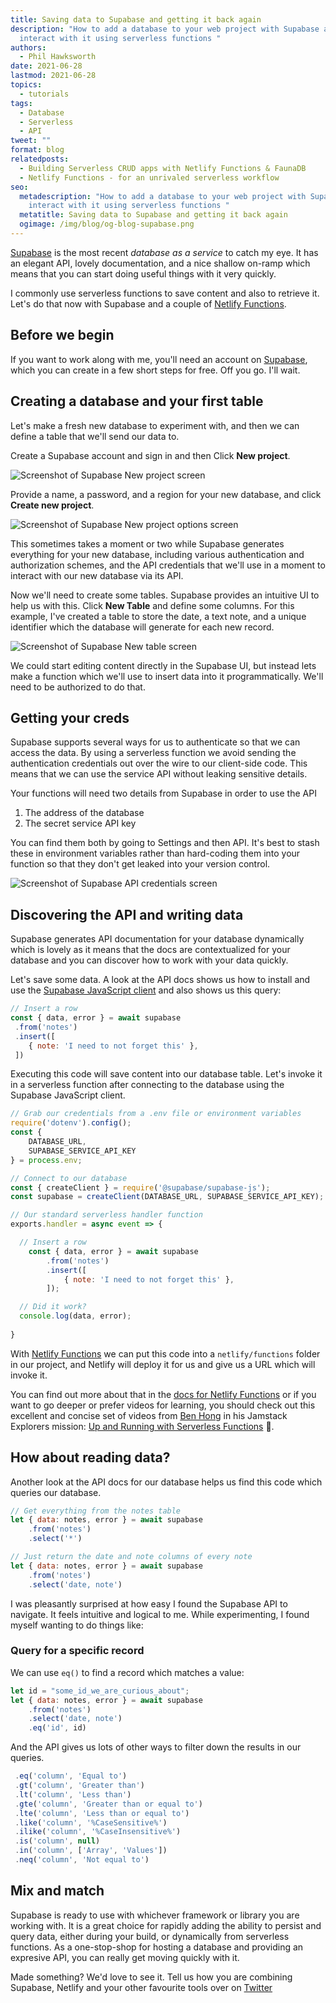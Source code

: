 ```yaml
---
title: Saving data to Supabase and getting it back again
description: "How to add a database to your web project with Supabase and
  interact with it using serverless functions "
authors:
  - Phil Hawksworth
date: 2021-06-28
lastmod: 2021-06-28
topics:
  - tutorials
tags:
  - Database
  - Serverless
  - API
tweet: ""
format: blog
relatedposts:
  - Building Serverless CRUD apps with Netlify Functions & FaunaDB
  - Netlify Functions - for an unrivaled serverless workflow
seo:
  metadescription: "How to add a database to your web project with Supabase and
    interact with it using serverless functions "
  metatitle: Saving data to Supabase and getting it back again
  ogimage: /img/blog/og-blog-supabase.png
---
```

[Supabase](https://supabase.io) is the most recent *database as a service* to catch my eye. It has an elegant API, lovely documentation, and a nice shallow on-ramp which means that you can start doing useful things with it very quickly. 

I commonly use serverless functions to save content and also to retrieve it. Let's do that now with Supabase and a couple of [Netlify Functions](https://www.netlify.com/products/functions/).

## Before we begin

If you want to work along with me, you'll need an account on [Supabase](https://supabase.io), which you can create in a few short steps for free. Off you go. I'll wait.

## Creating a database and your first table

Let's make a fresh new database to experiment with, and then we can define a table that we'll send our data to.

Create a Supabase account and sign in and then Click **New project**. 

![Screenshot of Supabase New project screen](/img/blog/supabase-screenshot-new-project.png "Screenshot of Supabase New project screen")

Provide a name, a password, and a region for your new database, and click **Create new project**.

![Screenshot of Supabase New project options screen](/img/blog/supabase-screenshot-new-project-options.png "Screenshot of Supabase New project options screen")

This sometimes takes a moment or two while Supabase generates everything for your new database, including various authentication and authorization schemes, and the API credentials that we'll use in a moment to interact with our new database via its API.

Now we'll need to create some tables. Supabase provides an intuitive UI to help us with this. Click **New Table** and define some columns. For this example, I've created a table to store the date, a text note, and a unique identifier which the database will generate for each new record.

![Screenshot of Supabase New table screen](/img/blog/supabase-screenshot-new-table.png "Screenshot of Supabase New table screen")

We could start editing content directly in the Supabase UI, but instead lets make a function which we'll use to insert data into it programmatically. We'll need to be authorized to do that.

## Getting your creds

Supabase supports several ways for us to authenticate so that we can access the data. By using a serverless function we avoid sending the authentication credentials out over the wire to our client-side code. This means that we can use the service API without leaking sensitive details.

Your functions will need two details from Supabase in order to use the API

1. The address of the database
2. The secret service API key

You can find them both by going to Settings and then API. It's best to stash these in environment variables rather than hard-coding them into your function so that they don't get leaked into your version control.

![Screenshot of Supabase API credentials screen](/img/blog/supabase-screenshot-api-auth.png "Screenshot of Supabase API credentials screen")

## Discovering the API and writing data

Supabase generates API documentation for your database dynamically which is lovely as it means that the docs are contextualized for your database and you can discover how to work with your data quickly.

Let's save some data. A look at the API docs shows us how to install and use the [Supabase JavaScript client](https://github.com/supabase/supabase-js) and also shows us this query:

```javascript
// Insert a row
const { data, error } = await supabase
 .from('notes')
 .insert([
 	{ note: 'I need to not forget this' },
 ])
```

Executing this code will save content into our database table. Let's invoke it in a serverless function after connecting to the database using the Supabase JavaScript client.

```javascript
// Grab our credentials from a .env file or environment variables
require('dotenv').config();
const {
	DATABASE_URL,
	SUPABASE_SERVICE_API_KEY
} = process.env;

// Connect to our database 
const { createClient } = require('@supabase/supabase-js');
const supabase = createClient(DATABASE_URL, SUPABASE_SERVICE_API_KEY);

// Our standard serverless handler function
exports.handler = async event => {

  // Insert a row
	const { data, error } = await supabase
		.from('notes')
 		.insert([
 			{ note: 'I need to not forget this' },
		]);

  // Did it work?
  console.log(data, error);
  
}
```

With [Netlify Functions](https://www.netlify.com/products/functions/) we can put this code into a `netlify/functions` folder  in our project, and Netlify will deploy it for us and give us a URL which will invoke it.

You can find out more about that in the [docs for Netlify Functions](https://docs.netlify.com/functions/overview/) or if you want to go deeper or prefer videos for learning, you should check out this excellent and concise set of videos from [Ben Hong](https://twitter.com/bencodezen) in his Jamstack Explorers mission: [Up and Running with Serverless Functions](https://explorers.netlify.com/learn/up-and-running-with-serverless-functions) 🚀.

## How about reading data?

Another look at the API docs for our database helps us find this code which queries our database.

```javascript
// Get everything from the notes table
let { data: notes, error } = await supabase
	.from('notes')
	.select('*')

// Just return the date and note columns of every note 
let { data: notes, error } = await supabase
	.from('notes')
	.select('date, note')
```

I was pleasantly surprised at how easy I found the Supabase API to navigate. It feels intuitive and logical to me. While experimenting, I found myself wanting to do things like:

### Query for a specific record

We can use `eq()` to find a record which matches a value:

```javascript
let id = "some_id_we_are_curious_about";
let { data: notes, error } = await supabase
	.from('notes')
	.select('date, note')
	.eq('id', id)
```

And the API gives us lots of other ways to filter down the results in our queries. 

```javascript
 .eq('column', 'Equal to')
 .gt('column', 'Greater than')
 .lt('column', 'Less than')
 .gte('column', 'Greater than or equal to')
 .lte('column', 'Less than or equal to')
 .like('column', '%CaseSensitive%')
 .ilike('column', '%CaseInsensitive%')
 .is('column', null)
 .in('column', ['Array', 'Values'])
 .neq('column', 'Not equal to')
```

## Mix and match

Supabase is ready to use with whichever framework or library you are working with. It is a great choice for rapidly adding the ability to persist and query data, either during your build, or dynamically from serverless functions. As a one-stop-shop for hosting a database and providing an expresive API, you can really get moving quickly with it.

Made something? We'd love to see it. Tell us how you are combining Supabase, Netlify and your other favourite tools over on [Twitter](https://twitter.com/Netlify)
